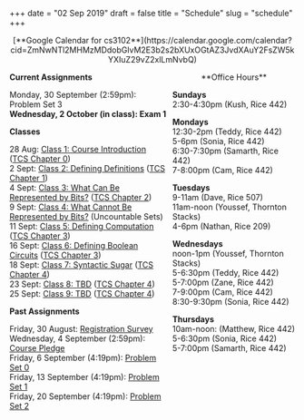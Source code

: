 +++
date = "02 Sep 2019"
draft = false
title = "Schedule"
slug = "schedule"
+++

   <center>
[**Google Calendar for cs3102**](https://calendar.google.com/calendar?cid=ZmNwNTl2MHMzMDdobGlvM2E3b2s2bXUxOGtAZ3JvdXAuY2FsZW5kYXIuZ29vZ2xlLmNvbQ)
   </center>
 
   <section style="display: table;width: 100%"><div style="display: table-row;"><div style="display: table-cell;width:55%">

   **Current Assignments**

Monday, 30 September (2:59pm): Problem Set 3  
**Wednesday, 2 October (in class): Exam 1**  


   **Classes**

28 Aug: [Class 1: Course Introduction](/lecture1/) ([TCS Chapter 0](/docs/tcs-chapter0.pdf))  
2 Sept: [Class 2: Defining Definitions](/class2) ([TCS Chapter 1](/docs/tcs-chapter1.pdf))  
4 Sept: [Class 3: What Can Be Represented by Bits?](/class3) ([TCS Chapter 2](/docs/tcs-chapter2.pdf))  
9 Sept: [Class 4: What Cannot Be Represented by Bits?](/class4) (Uncountable Sets) 
11 Sept: [Class 5: Defining Computation](/class5) ([TCS Chapter 3](/docs/tcs-chapter3.pdf))  
16 Sept: [Class 6: Defining Boolean Circuits](/class6) ([TCS Chapter 3](/docs/tcs-chapter3.pdf))  
18 Sept: [Class 7: Syntactic Sugar](/class7) ([TCS Chapter 4](/docs/tcs-chapter4.pdf))  
23 Sept: [Class 8: TBD](/class8) ([TCS Chapter 4](/docs/tcs-chapter4.pdf))  
25 Sept: [Class 9: TBD](/class9) ([TCS Chapter 4](/docs/tcs-chapter4.pdf))  

**Past Assignments**  

Friday, 30 August: [Registration Survey](/survey/)  
Wednesday, 4 September (2:59pm): [Course Pledge](/pledgeposted)  
Friday, 6 September (4:19pm): [Problem Set 0](/ps0posted)  
Friday, 13 September (4:19pm): [Problem Set 1](/ps1)  
Friday, 20 September (4:19pm): [Problem Set 2](/ps2)

<!-- **Future Asignments** -->

   
   </div>
   <div style="display: table-cell;"></div>
   <div style="display: table-cell;text-align:left;background-color:var(--highlight-color);padding-left:10px;color:var(--sp-color);">
   <center>
**Office Hours**
   </center>

**Sundays**  
2:30-4:30pm (Kush, Rice 442)  

**Mondays**  
12:30-2pm (Teddy, Rice 442)  
5-6pm (Sonia, Rice 442)  
6:30-7:30pm (Samarth, Rice 442)  
7-8:00pm (Cam, Rice 442)

**Tuesdays**  
9-11am (Dave, Rice 507)  
11am-noon (Youssef, Thornton Stacks)  
4-6pm (Nathan, Rice 209)  

**Wednesdays**  
noon-1pm (Youssef, Thornton Stacks)  
5-6:30pm (Teddy, Rice 442)  
5-7:00pm (Zane, Rice 442)  
7-9:00pm (Cam, Rice 442)  
8:30-9:30pm (Sonia, Rice 442)

**Thursdays**  
10am-noon: (Matthew, Rice 442)  
5-6:30pm (Sonia, Rice 442)  
5-7:00pm (Samarth, Rice 442)  

   </div>
   </div>
   </section>
   




